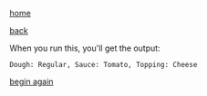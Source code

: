 [home](./page01.md)

[back](./page05.md)

When you run this, you'll get the output:
```
Dough: Regular, Sauce: Tomato, Topping: Cheese
```


[begin again](./page01.md)
